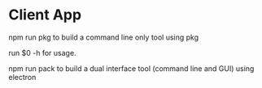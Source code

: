 # Client App

npm run pkg to build a command line only tool using pkg

run $0 -h for usage.

npm run pack to build a dual interface tool (command line and GUI) using electron
